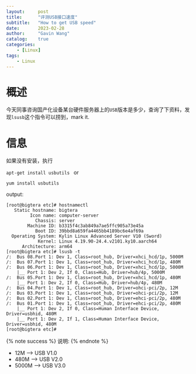 ```yaml
---
layout:     post
title:      "评测USB接口速度"
subtitle:   "How to get USB speed"
date:       2023-02-28
author:     "Gavin Wang"
catalog:    true
categories:
    - [Linux]
tags:
    - Linux
---
```



# 概述


今天同事咨询国产化设备某台硬件服务器上的`USB`版本是多少，查询了下资料，发现`lsusb`这个指令可以捞到，mark it.


# 信息

如果没有安装，执行

```apt-get install usbutils ```
or 

```yum install usbutils ```


output:

```shell
[root@bigtera etc]# hostnamectl 
   Static hostname: bigtera
         Icon name: computer-server
           Chassis: server
        Machine ID: b3315f4c3ab849a7ae5ffc905a73e45a
           Boot ID: 39bbd8a659fa4465bb4189bc6e4af69a
  Operating System: Kylin Linux Advanced Server V10 (Sword)
            Kernel: Linux 4.19.90-24.4.v2101.ky10.aarch64
      Architecture: arm64
[root@bigtera etc]# lsusb -t
/:  Bus 08.Port 1: Dev 1, Class=root_hub, Driver=xhci_hcd/1p, 5000M
/:  Bus 07.Port 1: Dev 1, Class=root_hub, Driver=xhci_hcd/1p, 480M
/:  Bus 06.Port 1: Dev 1, Class=root_hub, Driver=xhci_hcd/1p, 5000M
    |__ Port 1: Dev 2, If 0, Class=Hub, Driver=hub/4p, 5000M
/:  Bus 05.Port 1: Dev 1, Class=root_hub, Driver=xhci_hcd/1p, 480M
    |__ Port 1: Dev 2, If 0, Class=Hub, Driver=hub/4p, 480M
/:  Bus 04.Port 1: Dev 1, Class=root_hub, Driver=ohci-pci/2p, 12M
/:  Bus 03.Port 1: Dev 1, Class=root_hub, Driver=ohci-pci/2p, 12M
/:  Bus 02.Port 1: Dev 1, Class=root_hub, Driver=ehci-pci/2p, 480M
/:  Bus 01.Port 1: Dev 1, Class=root_hub, Driver=ehci-pci/2p, 480M
    |__ Port 1: Dev 2, If 0, Class=Human Interface Device, Driver=usbhid, 480M
    |__ Port 1: Dev 2, If 1, Class=Human Interface Device, Driver=usbhid, 480M
[root@bigtera etc]#
```

{% note success %}
说明:
{% endnote %}

* 12M --> USB V1.0
* 480M --> USB V2.0
* 5000M --> USB V3.0
